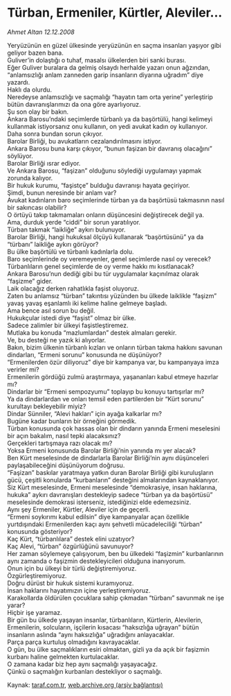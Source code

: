# Türban, Ermeniler, Kürtler, Aleviler...

*Ahmet Altan 12.12.2008*

<div class="yazi">Yeryüzünün en güzel ülkesinde yeryüzünün en saçma insanları yaşıyor gibi geliyor bazen bana. <br/>Guliver’in dolaştığı o tuhaf, masalsı ülkelerden biri sanki burası. <br/>Eğer Guliver buralara da gelmiş olsaydı herhalde yazarı onun ağzından, “anlamsızlığı anlam zanneden garip insanların diyarına uğradım” diye yazardı. <br/>Haklı da olurdu. <br/>Neredeyse anlamsızlığı ve saçmalığı “hayatın tam orta yerine” yerleştirip bütün davranışlarımızı da ona göre ayarlıyoruz. <br/>Şu son olay bir bakın. <br/>Ankara Barosu’ndaki seçimlerde türbanlı ya da başörtülü, hangi kelimeyi kullanmak istiyorsanız onu kullanın, on yedi avukat kadın oy kullanıyor. <br/>Daha sonra bundan sorun çıkıyor. <br/>Barolar Birliği, bu avukatların cezalandırılmasını istiyor. <br/>Ankara Barosu buna karşı çıkıyor, “bunun faşizan bir davranış olacağını” söylüyor. <br/>Barolar Birliği ısrar ediyor. <br/>Ve Ankara Barosu, “faşizan” olduğunu söylediği uygulamayı yapmak zorunda kalıyor. <br/>Bir hukuk kurumu, “faşistçe” bulduğu davranışı hayata geçiriyor. <br/>Şimdi, bunun neresinde bir anlam var? <br/>Avukat kadınların baro seçimlerinde türban ya da başörtüsü takmasının nasıl bir sakıncası olabilir? <br/>O örtüyü takıp takmamaları onların düşüncesini değiştirecek değil ya. <br/>Ama, durduk yerde “ciddi” bir sorun yaratılıyor. <br/>Türban takmak “laikliğe” aykırı bulunuyor. <br/>Barolar Birliği, hangi hukuksal ölçüyü kullanarak “başörtüsünü” ya da “türbanı” laikliğe aykırı görüyor? <br/>Bu ülke başörtülü ve türbanlı kadınlarla dolu. <br/>Baro seçimlerinde oy veremeyenler, genel seçimlerde nasıl oy verecek? <br/>Türbanlıların genel seçimlerde de oy verme hakkı mı kısıtlanacak? <br/>Ankara Barosu’nun dediği gibi bu tür uygulamalar kaçınılmaz olarak “faşizme” gider. <br/>Laik olacağız derken rahatlıkla faşist oluyoruz. <br/>Zaten bu anlamsız “türban” takıntısı yüzünden bu ülkede laiklikle “faşizm” yavaş yavaş eşanlamlı iki kelime haline gelmeye başladı. <br/>Ama bence asıl sorun bu değil. <br/>Hukukçular istedi diye “faşist” olmaz bir ülke. <br/>Sadece zalimler bir ülkeyi faşistleştiremez. <br/>Mutlaka bu konuda “mazlumlardan” destek almaları gerekir. <br/>Ve, bu desteği ne yazık ki alıyorlar. <br/>Bakın, bizim ülkenin türbanlı kızları ve onların türban takma hakkını savunan dindarları, “Ermeni sorunu” konusunda ne düşünüyor? <br/>“Ermenilerden özür diliyoruz” diye bir kampanya var, bu kampanyaya imza verirler mi? <br/>Ermenilerin gördüğü zulmü araştırmaya, yaşananları kabul etmeye hazırlar mı? <br/>Dindarlar bir “Ermeni sempozyumu” toplayıp bu konuyu tartışırlar mı? <br/>Ya da dindarlardan ve onları temsil eden partilerden bir “Kürt sorunu” kurultayı bekleyebilir miyiz? <br/>Dindar Sünniler, “Alevi hakları” için ayağa kalkarlar mı? <br/>Bugüne kadar bunların bir örneğini görmedik. <br/>Türban konusunda çok hassas olan bir dindarın yanında Ermeni meselesini bir açın bakalım, nasıl tepki alacaksınız? <br/>Gerçekleri tartışmaya razı olacak mı? <br/>Yoksa Ermeni konusunda Barolar Birliği’nin yanında mı yer alacak? <br/>Ben Kürt meselesinde de dindarlarla Barolar Birliği’nin aynı düşünceleri paylaşabileceğini düşünüyorum doğrusu. <br/>“Faşizan” baskılar yaratmaya yatkın duran Barolar Birliği gibi kuruluşların gücü, çeşitli konularda “kurbanların” desteğini almalarından kaynaklanıyor. <br/>Siz Kürt meselesinde, Ermeni meselesinde “demokrasiye, insan haklarına, hukuka” aykırı davranışları destekleyip sadece “türban ya da başörtüsü” meselesinde demokrasi isterseniz, istediğinizi elde edemezsiniz. <br/>Aynı şey Ermeniler, Kürtler, Aleviler için de geçerli. <br/>“Ermeni soykırımı kabul edilsin” diye kampanyalar açan özellikle yurtdışındaki Ermenilerden kaçı aynı şehvetli mücadeleciliği “türban” konusunda gösteriyor? <br/>Kaç Kürt, “türbanlılara” destek elini uzatıyor? <br/>Kaç Alevi, “türban” özgürlüğünü savunuyor? <br/>Her zaman söylemeye çalışıyorum, ben bu ülkedeki “faşizmin” kurbanlarının aynı zamanda o faşizmin destekleyicileri olduğuna inanıyorum. <br/>Onun için bu ülkeyi bir türlü değiştiremiyoruz. <br/>Özgürleştiremiyoruz. <br/>Doğru dürüst bir hukuk sistemi kuramıyoruz. <br/>İnsan haklarını hayatımızın içine yerleştiremiyoruz. <br/>Karakollarda öldürülen çocuklara sahip çıkmadan “türbanı” savunmak ne işe yarar? <br/>Hiçbir işe yaramaz. <br/>Bir gün bu ülkede yaşayan insanlar, türbanlıların, Kürtlerin, Alevilerin, Ermenilerin, solcuların, işçilerin kısacası “haksızlığa uğrayan” bütün insanların aslında “aynı haksızlığa” uğradığını anlayacaklar. <br/>Parça parça kurtuluş olmadığını kavrayacaklar. <br/>O gün, bu ülke saçmalıkların esiri olmaktan, gizli ya da açık bir faşizmin kurbanı haline gelmekten kurtulacaklar. <br/>O zamana kadar biz hep aynı saçmalığı yaşayacağız. <br/>Çünkü o saçmalığın kurbanları destekliyor o saçmalığı.</div>

Kaynak: [taraf.com.tr](http://www.taraf.com.tr:80/makale/3067.htm), [web.archive.org (arşiv bağlantısı)](http://web.archive.org/web/20100428082131/http://www.taraf.com.tr:80/makale/3067.htm)
